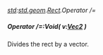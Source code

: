 _[std](../../modules/std/std-module.md):[std.geom](../../modules/std/std-geom.md).[Rect<T>](../../modules/std/std-geom-rect.md).Operator /=_
##### Operator /=:Void( v:[Vec2](../../modules/std/std-geom-vec2.md)<T> )
Divides the rect by a vector.
